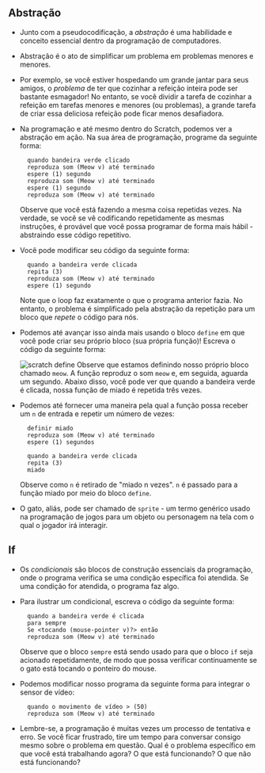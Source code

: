 ## Abstração

- Junto com a pseudocodificação, a _abstração_ é uma habilidade e conceito essencial dentro da programação de computadores.
- Abstração é o ato de simplificar um problema em problemas menores e menores.
- Por exemplo, se você estiver hospedando um grande jantar para seus amigos, o _problema_ de ter que cozinhar a refeição inteira pode ser bastante esmagador! No entanto, se você dividir a tarefa de cozinhar a refeição em tarefas menores e menores (ou problemas), a grande tarefa de criar essa deliciosa refeição pode ficar menos desafiadora.
- Na programação e até mesmo dentro do Scratch, podemos ver a abstração em ação. Na sua área de programação, programe da seguinte forma:

        quando bandeira verde clicado
        reproduza som (Meow v) até terminado
        espere (1) segundo
        reproduza som (Meow v) até terminado
        espere (1) segundo
        reproduza som (Meow v) até terminado

    Observe que você está fazendo a mesma coisa repetidas vezes. Na verdade, se você se vê codificando repetidamente as mesmas instruções, é provável que você possa programar de forma mais hábil - abstraindo esse código repetitivo.

- Você pode modificar seu código da seguinte forma:

        quando a bandeira verde clicada
        repita (3)
        reproduza som (Meow v) até terminado
        espere (1) segundo

   Note que o loop faz exatamente o que o programa anterior fazia. No entanto, o problema é simplificado pela abstração da repetição para um bloco que _repete_ o código para nós.

- Podemos até avançar isso ainda mais usando o bloco `define` em que você pode criar seu próprio bloco (sua própria função)! Escreva o código da seguinte forma:

  ![scratch define](cs50Week0Scratch6.png "scratch define") Observe que estamos definindo nosso próprio bloco chamado `meow`. A função reproduz o som `meow` e, em seguida, aguarda um segundo. Abaixo disso, você pode ver que quando a bandeira verde é clicada, nossa função de miado é repetida três vezes.

- Podemos até fornecer uma maneira pela qual a função possa receber um `n` de entrada e repetir um número de vezes:

        definir miado
        reproduza som (Meow v) até terminado
        espere (1) segundos

        quando a bandeira verde clicada
        repita (3)
        miado

  Observe como `n` é retirado de "miado n vezes". `n` é passado para a função miado por meio do bloco `define`.

- O gato, aliás, pode ser chamado de `sprite` - um termo genérico usado na programação de jogos para um objeto ou personagem na tela com o qual o jogador irá interagir.

## If

- Os _condicionais_ são blocos de construção essenciais da programação, onde o programa verifica se uma condição específica foi atendida. Se uma condição for atendida, o programa faz algo.
- Para ilustrar um condicional, escreva o código da seguinte forma:

        quando a bandeira verde é clicada
        para sempre
        Se <tocando (mouse-pointer v)?> então
        reproduza som (Meow v) até terminado

  Observe que o bloco `sempre` está sendo usado para que o bloco `if` seja acionado repetidamente, de modo que possa verificar continuamente se o gato está tocando o ponteiro do mouse.

- Podemos modificar nosso programa da seguinte forma para integrar o sensor de vídeo:

        quando o movimento de vídeo > (50)
        reproduza som (Meow v) até terminado

- Lembre-se, a programação é muitas vezes um processo de tentativa e erro. Se você ficar frustrado, tire um tempo para conversar consigo mesmo sobre o problema em questão. Qual é o problema específico em que você está trabalhando agora? O que está funcionando? O que não está funcionando?